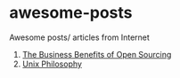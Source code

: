 # awesome-posts
Awesome posts/ articles from Internet

1. [The Business Benefits of Open Sourcing](https://github.com/dominhhai/awesome-posts/blob/master/business-benefits-open-sourcing-kevin-scott.md)
2. [Unix Philosophy](https://github.com/dominhhai/awesome-posts/blob/master/unix-philosophy.md)
